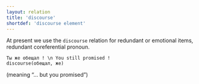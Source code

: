 ```yaml
---
layout: relation
title: 'discourse'
shortdef: 'discourse element'
---
```


At present we use the `discourse` relation for redundant or emotional items, redundant coreferential pronoun.

~~~ sdparse
Ты же обещал ! \n You still promised !
discourse(обещал, же)
~~~
(meaning “… but you promised”)
